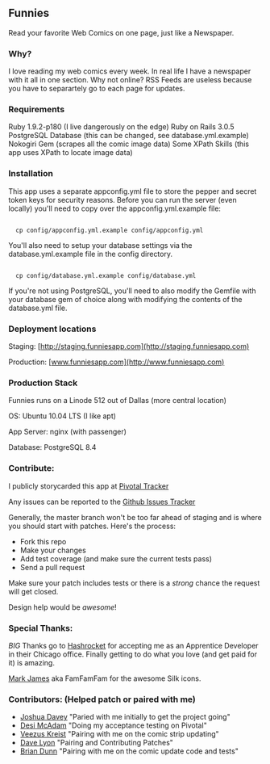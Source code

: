 ## Funnies

Read your favorite Web Comics on one page, just like a Newspaper.

### Why?

I love reading my web comics every week. In real life I have a newspaper
with it all in one section.  Why not online? RSS Feeds are useless
because you have to separartely go to each page for updates.

### Requirements

Ruby 1.9.2-p180 (I live dangerously on the edge)
Ruby on Rails 3.0.5
PostgreSQL Database (this can be changed, see database.yml.example)
Nokogiri Gem (scrapes all the comic image data)
Some XPath Skills (this app uses XPath to locate image data)

### Installation

This app uses a separate appconfig.yml file to store the pepper and secret
token keys for security reasons. Before you can run the server (even locally)
you'll need to copy over the appconfig.yml.example file:

<code>
  cp config/appconfig.yml.example config/appconfig.yml
</code>

You'll also need to setup your database settings via the database.yml.example
file in the config directory.

<code>
  cp config/database.yml.example config/database.yml
</code>

If you're not using PostgreSQL, you'll need to also modify the Gemfile with
your database gem of choice along with modifying the contents of the
database.yml file.

### Deployment locations

Staging: [http://staging.funniesapp.com](http://staging.funniesapp.com)

Production: [www.funniesapp.com](http://www.funniesapp.com)

### Production Stack

Funnies runs on a Linode 512 out of Dallas (more central location)

OS: Ubuntu 10.04 LTS (I like apt)

App Server: nginx (with passenger)

Database: PostgreSQL 8.4

### Contribute:

I publicly storycarded this app at [Pivotal Tracker](https://www.pivotaltracker.com/projects/201253)

Any issues can be reported to the [Github Issues Tracker](https://github.com/martinisoft/funnies/issues)

Generally, the master branch won't be too far ahead of staging and is where you
should start with patches. Here's the process:

* Fork this repo
* Make your changes
* Add test coverage (and make sure the current tests pass)
* Send a pull request

Make sure your patch includes tests or there is a *strong* chance the request
will get closed.

Design help would be *awesome*!

### Special Thanks:

*BIG* Thanks go to [Hashrocket](http://www.hashrocket.com/) for accepting me
as an Apprentice Developer in their Chicago office. Finally getting to do what
you love (and get paid for it) is amazing.

[Mark James](http://famfamfam.com/) aka FamFamFam for the awesome Silk icons.

### Contributors: (Helped patch or paired with me)

* [Joshua Davey](http://joshuadavey.com/) "Paried with me initially to get the project going"
* [Desi McAdam](http://twitter.com/desi) "Doing my acceptance testing on Pivotal"
* [Veezus Kreist](http://veez.us/) "Pairing with me on the comic strip updating"
* [Dave Lyon](http://davelyon.net/) "Pairing and Contributing Patches"
* [Brian Dunn](https://twitter.com/higgaion) "Pairing with me on the comic update code and tests"
